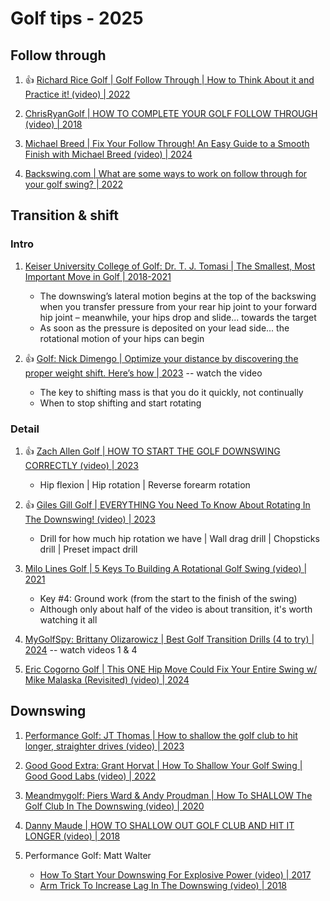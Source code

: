 # Golf tips - 2025


## Follow through

1. :thumbsup: [Richard Rice Golf | Golf Follow Through | How to Think About it and Practice it! (video) | 2022](https://www.youtube.com/watch?v=5zAfKD1ucl8)

1. [ChrisRyanGolf | HOW TO COMPLETE YOUR GOLF FOLLOW THROUGH (video) | 2018](https://www.youtube.com/watch?v=kf0v-iCntNo)

1. [Michael Breed | Fix Your Follow Through! An Easy Guide to a Smooth Finish with Michael Breed (video) | 2024](https://www.youtube.com/watch?v=KwsUFMzjKF4)

1. [Backswing.com | What are some ways to work on follow through for your golf swing? | 2022](https://backswing.com/roundup/golf-swing-follow-through/)


## Transition & shift

### Intro

1. [Keiser University College of Golf: Dr. T. J. Tomasi | The Smallest, Most Important Move in Golf | 2018-2021](https://collegeofgolf.keiseruniversity.edu/smallest-important-move-golf/)
   - The downswing’s lateral motion begins at the top of the backswing when you transfer pressure from your
     rear hip joint to your forward hip joint – meanwhile, your hips drop and slide... towards the target
   - As soon as the pressure is deposited on your lead side... the rotational motion of your hips can begin

1. :thumbsup: [Golf: Nick Dimengo | Optimize your distance by discovering the proper weight shift. Here’s how | 2023](https://golf.com/instruction/proper-weight-shift-optimized-distance-jake-thurm/) -- watch the video
   - The key to shifting mass is that you do it quickly, not continually
   - When to stop shifting and start rotating


### Detail

1. :thumbsup: [Zach Allen Golf | HOW TO START THE GOLF DOWNSWING CORRECTLY (video) | 2023](https://www.youtube.com/watch?v=m0nGXwTw8XE)
   - Hip flexion | Hip rotation | Reverse forearm rotation

1. :thumbsup: [Giles Gill Golf | EVERYTHING You Need To Know About Rotating In The Downswing! (video) | 2023](https://www.youtube.com/watch?v=ZAe8FrO33Jo)
   - Drill for how much hip rotation we have | Wall drag drill | Chopsticks drill | Preset impact drill

1. [Milo Lines Golf | 5 Keys To Building A Rotational Golf Swing (video) | 2021](https://www.youtube.com/watch?v=dEHn9i9H618&t=1m47s)
   - Key #4: Ground work (from the start to the finish of the swing)
   - Although only about half of the video is about transition, it's worth watching it all

1. [MyGolfSpy: Brittany Olizarowicz | Best Golf Transition Drills (4 to try) | 2024](https://mygolfspy.com/news-opinion/best-golf-transition-drills-4-to-try/) -- watch videos 1 & 4

1. [Eric Cogorno Golf | This ONE Hip Move Could Fix Your Entire Swing w/ Mike Malaska (Revisited) (video) | 2024](https://www.youtube.com/watch?v=gjKaUpz1dCA)


## Downswing

1. [Performance Golf: JT Thomas | How to shallow the golf club to hit longer, straighter drives (video) | 2023](https://www.youtube.com/watch?v=jC0hXILPQT8)

1. [Good Good Extra: Grant Horvat | How To Shallow Your Golf Swing | Good Good Labs (video) | 2022](https://www.youtube.com/watch?v=DOcS_IhDAhs&t=4m07s)

1. [Meandmygolf: Piers Ward & Andy Proudman | How To SHALLOW The Golf Club In The Downswing (video) | 2020](https://www.youtube.com/watch?v=tN8AO9nKSAQ)

1. [Danny Maude | HOW TO SHALLOW OUT GOLF CLUB AND HIT IT LONGER (video) | 2018](https://www.youtube.com/watch?v=DxMvIKhKWdM&t=3m13s)

1. Performance Golf: Matt Walter
   - [How To Start Your Downswing For Explosive Power (video) | 2017](https://www.youtube.com/watch?v=gHpwkrM7c9M)
   - [Arm Trick To Increase Lag In The Downswing (video) | 2018](https://www.youtube.com/watch?v=GYHROYn4TVY)

